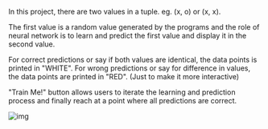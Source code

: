 In this project, there are two values in a tuple. eg. (x, o) or (x, x).

The first value is a random value generated by the programs and the role of neural network is to learn and predict the first value and display it in the second value.

For correct predictions or say if both values are identical, the data points is printed in "WHITE".
For wrong predictions or say for difference in values, the data points are printed in "RED".
(Just to make it more interactive)

"Train Me!" button allows users to iterate the learning and prediction process and finally reach at a point where all predictions are correct.

![img](https://i.ibb.co/1vKM1ZT/Capture.png)
